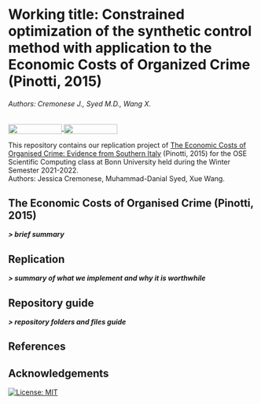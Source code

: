 # Working title: Constrained optimization of the synthetic control method with application to the Economic Costs of Organized Crime (Pinotti, 2015)
###### Authors: Cremonese J., Syed M.D., Wang X.

<a href="https://nbviewer.org/github/OpenSourceEconomics/ose-scientific-computing-course-jdx-mafia-1/blob/master/Replication%20notebook.ipynb"
   target="_parent">
   <img align="center" 
  src="https://raw.githubusercontent.com/jupyter/design/master/logos/Badges/nbviewer_badge.png" 
      width="109" height="20"> 
</a> 
<a href="https://mybinder.org/v2/gh/disj3ssica/OSE-project/main?labpath=Replication%20notebook.ipynb"
    target="_parent">
    <img align="center"
       src="https://mybinder.org/badge_logo.svg"
       width="109" height="20">
</a>


This repository contains our replication project of [The Economic Costs of Organised Crime: Evidence from Southern Italy](https://onlinelibrary.wiley.com/doi/abs/10.1111/ecoj.12235) (Pinotti, 2015) for the OSE Scientific Computing class at Bonn University held during the Winter Semester 2021-2022. <br>
Authors: Jessica Cremonese, Muhammad-Danial Syed, Xue Wang.

## The Economic Costs of Organised Crime (Pinotti, 2015)
***> brief summary***

## Replication
***> summary of what we implement and why it is worthwhile***

## Repository guide
***> repository folders and files guide***

## References

## Acknowledgements

[![License: MIT](https://img.shields.io/badge/License-MIT-blue.svg)](https://github.com/OpenSourceEconomics/ose-scientific-computing-course-jdx-mafia-1/blob/37c9f20c82fa9f328bce4efe5a858feca1d18bbe/LICENSE) 
</a> 
